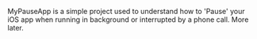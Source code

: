 

MyPauseApp is a simple project used to understand how to 'Pause' your iOS app when running in background or interrupted by a phone call. More later.